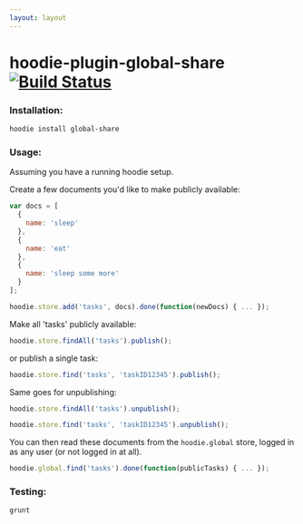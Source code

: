 ```yaml
---
layout: layout
---
```


# hoodie-plugin-global-share  [![Build Status](https://travis-ci.org/hoodiehq/hoodie-plugin-global-share.png?branch=master)](https://travis-ci.org/hoodiehq/hoodie-plugin-global-share)

### Installation:

```bash
hoodie install global-share
```

### Usage:

Assuming you have a running hoodie setup.

Create a few documents you'd like to make publicly available:

```js
var docs = [
  {
    name: 'sleep'
  },
  {
    name: 'eat'
  },
  {
    name: 'sleep some more'
  }
];

hoodie.store.add('tasks', docs).done(function(newDocs) { ... });
```

Make all 'tasks' publicly available:

```js
hoodie.store.findAll('tasks').publish();
```

or publish a single task:

```js
hoodie.store.find('tasks', 'taskID12345').publish();
```

Same goes for unpublishing:

```js
hoodie.store.findAll('tasks').unpublish();

hoodie.store.find('tasks', 'taskID12345').unpublish();
```

You can then read these documents from the `hoodie.global` store, logged in
as any user (or not logged in at all).

```js
hoodie.global.find('tasks').done(function(publicTasks) { ... });
```

### Testing:

```bash
grunt
```
